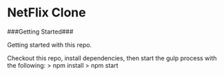 # NetFlix Clone


###Getting Started###

Getting started with this repo.

Checkout this repo, install dependencies, then start the gulp process with the following:
	> npm install
	> npm start

